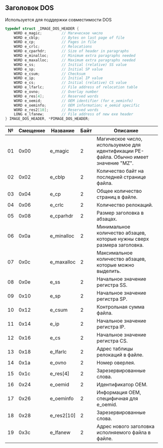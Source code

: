 ## Заголовок DOS
Используется для поддержки совместимости DOS

``` C++
typedef struct _IMAGE_DOS_HEADER {
    WORD e_magic;         // Магическое число
    WORD e_cblp;          // Bytes on last page of file
    WORD e_cp;            // Pages in file
    WORD e_crlc;          // Relocations
    WORD e_cparhdr;       // Size of header in paragraphs
    WORD e_minalloc;      // Minimum extra paragraphs needed
    WORD e_maxalloc;      // Maximum extra paragraphs needed
    WORD e_ss;            // Initial (relative) SS value
    WORD e_sp;            // Initial SP value
    WORD e_csum;          // Checksum
    WORD e_ip;            // Initial IP value
    WORD e_cs;            // Initial (relative) CS value
    WORD e_lfarlc;        // File address of relocation table
    WORD e_ovno;          // Overlay number
    WORD e_res[4];        // Reserved words
    WORD e_oemid;         // OEM identifier (for e_oeminfo)
    WORD e_oeminfo;       // OEM information; e_oemid specific
    WORD e_res2[10];      // Reserved words
    LONG e_lfanew;        // File address of new exe header
} IMAGE_DOS_HEADER, *PIMAGE_DOS_HEADER;
```

| №|Смещение|Название  |Байт|Описание                                                                              |
|--|--------|----------|----|--------------------------------------------------------------------------------------|
|01|0x00    |e_magic   |2   |Магическое число, используемое для идентификации PE-файла. Обычно имеет значение "MZ".|
|02|0x02    |e_cblp    |2   |Количество байт на последней странице файла.                                          |
|03|0x04    |e_cp      |2   |Общее количество страниц в файле.                                                     |
|04|0x06    |e_crlc    |2   |Количество релокаций.                                                                 |
|05|0x08    |e_cparhdr |2   |Размер заголовка в абзацах.                                                           |
|06|0x0a    |e_minalloc|2   |Минимальное количество абзацев, которые нужны сверх размера заголовка.                |
|07|0x0c    |e_maxalloc|2   |Максимальное количество абзацев, которые можно выделить.                              |
|08|0x0e    |e_ss      |2   |Начальное значение регистра SS.                                                       |
|09|0x10    |e_sp      |2   |Начальное значение регистра SP.                                                       |
|10|0x12    |e_csum    |2   |Контрольная сумма файла.                                                              |
|11|0x14    |e_ip      |2   |Начальное значение регистра IP.                                                       |
|12|0x16    |e_cs      |2   |Начальное значение регистра CS.                                                       |
|13|0x18    |e_lfarlc  |2   |Адрес таблицы релокаций в файле.                                                      |
|14|0x1a    |e_ovno    |2   |Номер оверлея.                                                                        |
|15|0x1c    |e_res[4]  |2   |Зарезервированные слова.                                                              |
|16|0x24    |e_oemid   |2   |Идентификатор OEM.                                                                    |
|17|0x26    |e_oeminfo |2   |Информация OEM, специфичная для e_oemid.                                              |
|18|0x28    |e_res2[10]|2   |Зарезервированные слова.                                                              |
|19|0x3c    |e_lfanew  |2   |Адрес нового заголовка исполняемого файла в файле.                                    |
